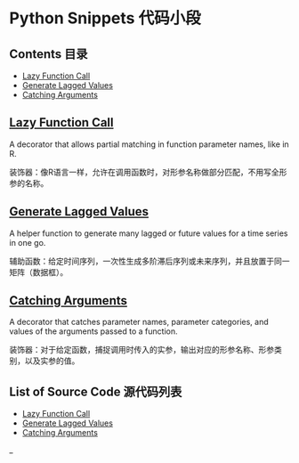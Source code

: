 # Python Snippets 代码小段

## Contents 目录

- [Lazy Function Call](#user-content-lazy-function-call)
- [Generate Lagged Values](#user-content-generate-lagged-values)
- [Catching Arguments](#user-content-catching-arguments)

## [Lazy Function Call](lazy)

A decorator that allows partial matching in function parameter names, like in R.

装饰器：像R语言一样，允许在调用函数时，对形参名称做部分匹配，不用写全形参的名称。

## [Generate Lagged Values](lag)

A helper function to generate many lagged or future values for a time series in one go. 

辅助函数：给定时间序列，一次性生成多阶滞后序列或未来序列，并且放置于同一矩阵（数据框）。

## [Catching Arguments](catch)

A decorator that catches parameter names, parameter categories, and values of the arguments passed to a function. 

装饰器：对于给定函数，捕捉调用时传入的实参，输出对应的形参名称、形参类别，以及实参的值。

## List of Source Code 源代码列表

- [Lazy Function Call](lazy/lazy.py)
- [Generate Lagged Values](lag/lag.py)
- [Catching Arguments](catch/catch.py)

_

